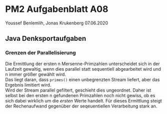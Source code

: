 # PM2 Aufgabenblatt A08

Youssef Benlemlih, Jonas Krukenberg
07.06.2020

## Java Denksportaufgaben

### Grenzen der Parallelisierung
Die Ermittlung der ersten n Mersenne-Primzahlen unterscheidet sich in der Laufzeit gewaltig, wenn dies parallel statt
sequentiell abgearbeitet wird und n immer größer gewählt wird.  
Das liegt daran, dass `primes()` einen unbegrenzten Stream liefert, aber das Ergebnis limitiert wird.  
Wird der Stream parallel gefiltert, geschieht dies ungeordnet. Daher ist selbst bei den ersten n gefundenen Primzahlen
noch nicht gewiss, ob es sich dabei wirklich um die _ersten_ Werte handelt. 
Für dieses Ermittlung steigt der Rechenaufwand gegenüber der seqeuentiellen Verarbeitung stark an.